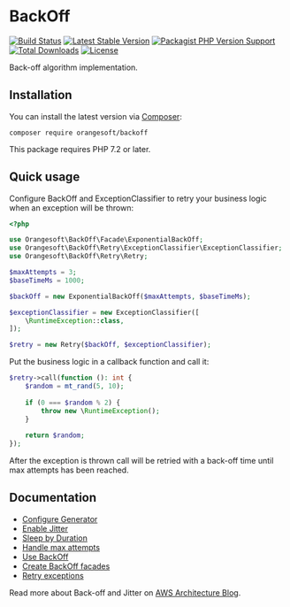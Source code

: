 # BackOff

[![Build Status](https://img.shields.io/travis/com/Orangesoft-Development/backoff/main?style=plastic)](https://travis-ci.com/Orangesoft-Development/backoff)
[![Latest Stable Version](https://img.shields.io/packagist/v/orangesoft/backoff?style=plastic)](https://packagist.org/packages/orangesoft/backoff)
[![Packagist PHP Version Support](https://img.shields.io/packagist/php-v/orangesoft/backoff?style=plastic&color=8892BF)](https://packagist.org/packages/orangesoft/backoff)
[![Total Downloads](https://img.shields.io/packagist/dt/orangesoft/backoff?style=plastic)](https://packagist.org/packages/orangesoft/backoff)
[![License](https://img.shields.io/packagist/l/orangesoft/backoff?style=plastic&color=428F7E)](https://packagist.org/packages/orangesoft/backoff)

Back-off algorithm implementation.

## Installation

You can install the latest version via [Composer](https://getcomposer.org/):

```text
composer require orangesoft/backoff
```

This package requires PHP 7.2 or later.

## Quick usage

Configure BackOff and ExceptionClassifier to retry your business logic when an exception will be thrown:

```php
<?php

use Orangesoft\BackOff\Facade\ExponentialBackOff;
use Orangesoft\BackOff\Retry\ExceptionClassifier\ExceptionClassifier;
use Orangesoft\BackOff\Retry\Retry;

$maxAttempts = 3;
$baseTimeMs = 1000;

$backOff = new ExponentialBackOff($maxAttempts, $baseTimeMs);

$exceptionClassifier = new ExceptionClassifier([
    \RuntimeException::class,
]);

$retry = new Retry($backOff, $exceptionClassifier);
```

Put the business logic in a callback function and call it:

```php
$retry->call(function (): int {
    $random = mt_rand(5, 10);
    
    if (0 === $random % 2) {
        throw new \RuntimeException();
    }
    
    return $random;
});
```

After the exception is thrown call will be retried with a back-off time until max attempts has been reached.

## Documentation

- [Configure Generator](docs/index.md#configure-generator)
- [Enable Jitter](docs/index.md#enable-jitter)
- [Sleep by Duration](docs/index.md#sleep-by-duration)
- [Handle max attempts](docs/index.md#handle-max-attempts)
- [Use BackOff](docs/index.md#use-backoff)
- [Create BackOff facades](docs/index.md#create-backoff-facades)
- [Retry exceptions](docs/index.md#retry-exceptions)

Read more about Back-off and Jitter on [AWS Architecture Blog](https://aws.amazon.com/ru/blogs/architecture/exponential-backoff-and-jitter/).
